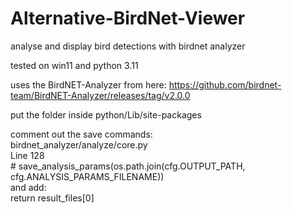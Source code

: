 # Alternative-BirdNet-Viewer
analyse and display bird detections with birdnet analyzer

tested on win11 and python 3.11

uses the BirdNET-Analyzer from here:
https://github.com/birdnet-team/BirdNET-Analyzer/releases/tag/v2.0.0

put the folder inside python/Lib/site-packages

comment out the save commands:  
birdnet_analyzer/analyze/core.py  
Line 128  
\# save_analysis_params(os.path.join(cfg.OUTPUT_PATH, cfg.ANALYSIS_PARAMS_FILENAME))  
and add:  
return result_files[0]  


